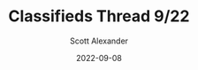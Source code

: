---
layout: podcast
title: "Classifieds Thread 9/22"
author: Scott Alexander
description: https://astralcodexten.substack.com/p/classifieds-thread-922
date: 2022-09-08
length: 253067
duration: 63
guid: classifieds-thread-922
---